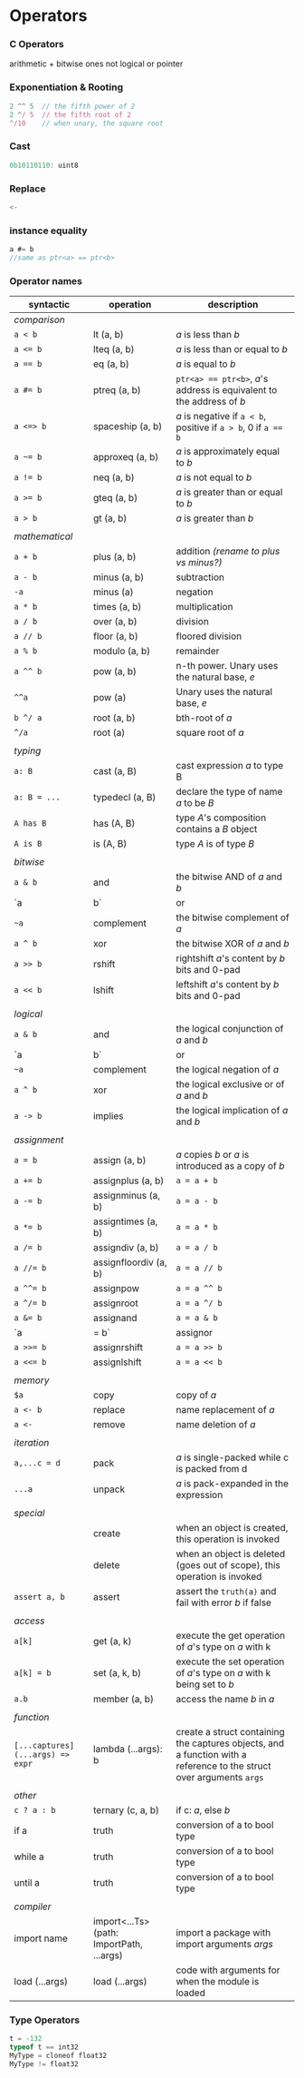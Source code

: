 
# Operators

### C Operators

arithmetic + bitwise ones
not logical or pointer

### Exponentiation & Rooting

```TypeScript
2 ^^ 5  // the fifth power of 2
2 ^/ 5  // the fifth root of 2
^/10    // when unary, the square root
```

### Cast

```TypeScript
0b10110110: uint8
```

### Replace

```TypeScript
<-
```

### instance equality

```TypeScript
a #= b
//same as ptr<a> == ptr<b>
```

### Operator names

<!--
|           |                   |
- add latex integration for mathematical formula
- add modifiable check mark?
-->

| syntactic | operation         | description |
|-----------|-------------------|-------------|
| *comparison* |||
| `a < b`     | lt (a, b)         | *a* is less than *b* |
| `a <= b`    | lteq (a, b)       | *a* is less than or equal to *b* |
| `a == b`    | eq (a, b)         | *a* is equal to *b* |
| `a #= b`    | ptreq (a, b)      | `ptr<a> == ptr<b>`, *a*'s address is equivalent to the address of *b* |
| `a <=> b`   | spaceship (a, b)  | *a* is negative if `a < b`, positive if `a > b`, 0 if `a == b` |
| `a ~= b`    | approxeq (a, b)   | *a* is approximately equal to *b* |
| `a != b`    | neq (a, b)        | *a* is not equal to *b* |
| `a >= b`    | gteq (a, b)       | *a* is greater than or equal to *b* |
| `a > b`     | gt (a, b)         | *a* is greater than *b* |
||||
| *mathematical* |||
| `a + b`     | plus (a, b)       | addition *(rename to plus vs minus?)* |
| `a - b`     | minus (a, b)      | subtraction |
| `-a`        | minus (a)         | negation |
| `a * b`     | times (a, b)      | multiplication |
| `a / b`     | over (a, b)       | division |
| `a // b`    | floor (a, b)      | floored division |
| `a % b`     | modulo (a, b)     | remainder |
| `a ^^ b`    | pow (a, b)        | n-th power. Unary uses the natural base, *e* |
| `^^a`       | pow (a)           | Unary uses the natural base, *e* |
| `b ^/ a`    | root (a, b)       | bth-root of *a* |
| `^/a`       | root (a)          | square root of *a* |
||||
| *typing*     |||
| `a: B`      | cast (a, B)       | cast expression *a* to type B |
| `a: B = ...`| typedecl (a, B)   | declare the type of name *a* to be *B* |
| `A has B`   | has (A, B)        | type *A*'s composition contains a *B* object |
| `A is B`    | is (A, B)         | type *A* is of type *B* |
||||
| *bitwise*    |||
| `a & b`     | and               | the bitwise AND of *a* and *b* |
| `a | b`     | or                | the bitwise OR of *a* and *b* |
| `~a`        | complement        | the bitwise complement of *a* |
| `a ^ b`     | xor               | the bitwise XOR of *a* and *b* |
| `a >> b`    | rshift            | rightshift *a*'s content by *b* bits and 0-pad |
| `a << b`    | lshift            | leftshift *a*'s content by *b* bits and 0-pad |
||||
| *logical*    |||
| `a & b`     | and               | the logical conjunction of *a* and *b* |
| `a | b`     | or                | the logical disjunction of *a* and *b* |
| `~a`        | complement        | the logical negation of *a* |
| `a ^ b`     | xor               | the logical exclusive or of *a* and *b* |
| `a -> b`    | implies           | the logical implication of *a* and *b* |
||||
| *assignment* |||
| `a = b`     | assign (a, b)     | *a* copies *b* or *a* is introduced as a copy of *b* |
| `a += b`    | assignplus (a, b) | `a = a + b` |
| `a -= b`    | assignminus (a, b)| `a = a - b` |
| `a *= b`    | assigntimes (a, b)| `a = a * b` |
| `a /= b`    | assigndiv (a, b)  | `a = a / b` |
| `a //= b`   | assignfloordiv (a, b) | `a = a // b` |
| `a ^^= b`   | assignpow         | `a = a ^^ b` |
| `a ^/= b`   | assignroot        | `a = a ^/ b` |
| `a &= b`    | assignand         | `a = a & b` |
| `a |= b`    | assignor          | `a = a | b` |
| `a >>= b`   | assignrshift      | `a = a >> b` |
| `a <<= b`   | assignlshift      | `a = a << b` |
||||
| *memory*     |||
| `$a`        | copy              | copy of *a* |
| `a <- b`    | replace           | name replacement of *a* |
| `a <-`      | remove            | name deletion of *a* |
||||
| *iteration*    |||
| `a,...c = d`| pack              | *a* is single-packed while c is packed from d |
| `...a`      | unpack            | *a* is pack-expanded in the expression |
||||
| *special*    |||
|             | create            | when an object is created, this operation is invoked |
|             | delete            | when an object is deleted (goes out of scope), this operation is invoked |
| `assert a, b` | assert          | assert the `truth(a)` and fail with error *b* if false |
||||
| *access*     |||
| `a[k]`      | get (a, k)        | execute the get operation of *a*'s type on *a* with k |
| `a[k] = b`  | set (a, k, b)     | execute the set operation of *a*'s type on *a* with k being set to *b* |
| `a.b`       | member (a, b)     | access the name *b* in *a*
||||
| *function*   |||
| `[...captures](...args) => expr` | lambda (...args): b | create a struct containing the captures objects, and a function with a reference to the struct over arguments `args` |
||||
| *other*      |||
| `c ? a : b` | ternary (c, a, b) | if c: *a*, else *b* |
| if a        | truth             | conversion of a to bool type |
| while a     | truth             | conversion of a to bool type |
| until a     | truth             | conversion of a to bool type |
||||
| *compiler*      |||
| import name    | import<...Ts>(path: ImportPath, ...args) | import a package with import arguments *args* |
| load (...args) | load (...args) | code with arguments for when the module is loaded |



<!-- 
add a copy operator? 
since all slices will be views?
-->

### Type Operators

```TypeScript
t = -132
typeof t == int32
MyType = cloneof float32
MyType != float32
```

